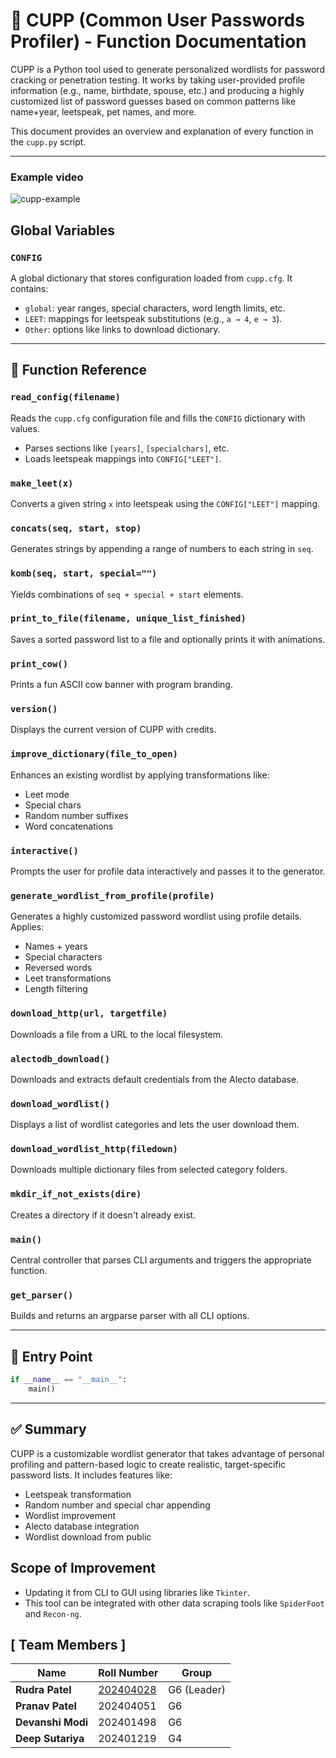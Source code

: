 # 🔐 CUPP (Common User Passwords Profiler) - Function Documentation

CUPP is a Python tool used to generate personalized wordlists for password cracking or penetration testing.
It works by taking user-provided profile information (e.g., name, birthdate, spouse, etc.) and producing a
highly customized list of password guesses based on common patterns like name+year, leetspeak, pet names,
and more.

This document provides an overview and explanation of every function in the `cupp.py` script.

---

### Example video

![cupp-example](screenshots/cupp-example.gif)

## Global Variables

### `CONFIG`

A global dictionary that stores configuration loaded from `cupp.cfg`. It contains:

- `global`: year ranges, special characters, word length limits, etc.
- `LEET`: mappings for leetspeak substitutions (e.g., `a → 4`, `e → 3`).
- `Other`: options like links to download dictionary.

---

## 🔧 Function Reference

### `read_config(filename)`

Reads the `cupp.cfg` configuration file and fills the `CONFIG` dictionary with values.

- Parses sections like `[years]`, `[specialchars]`, etc.
- Loads leetspeak mappings into `CONFIG["LEET"]`.

### `make_leet(x)`

Converts a given string `x` into leetspeak using the `CONFIG["LEET"]` mapping.

### `concats(seq, start, stop)`

Generates strings by appending a range of numbers to each string in `seq`.

### `komb(seq, start, special="")`

Yields combinations of `seq + special + start` elements.

### `print_to_file(filename, unique_list_finished)`

Saves a sorted password list to a file and optionally prints it with animations.

### `print_cow()`

Prints a fun ASCII cow banner with program branding.

### `version()`

Displays the current version of CUPP with credits.

### `improve_dictionary(file_to_open)`

Enhances an existing wordlist by applying transformations like:

- Leet mode
- Special chars
- Random number suffixes
- Word concatenations

### `interactive()`

Prompts the user for profile data interactively and passes it to the generator.

### `generate_wordlist_from_profile(profile)`

Generates a highly customized password wordlist using profile details. Applies:

- Names + years
- Special characters
- Reversed words
- Leet transformations
- Length filtering

### `download_http(url, targetfile)`

Downloads a file from a URL to the local filesystem.

### `alectodb_download()`

Downloads and extracts default credentials from the Alecto database.

### `download_wordlist()`

Displays a list of wordlist categories and lets the user download them.

### `download_wordlist_http(filedown)`

Downloads multiple dictionary files from selected category folders.

### `mkdir_if_not_exists(dire)`

Creates a directory if it doesn't already exist.

### `main()`

Central controller that parses CLI arguments and triggers the appropriate function.

### `get_parser()`

Builds and returns an argparse parser with all CLI options.

---

## 🧪 Entry Point

```python
if __name__ == "__main__":
    main()
```

---

## ✅ Summary

CUPP is a customizable wordlist generator that takes advantage of personal profiling and pattern-based logic to create realistic, target-specific password lists. It includes features like:

- Leetspeak transformation
- Random number and special char appending
- Wordlist improvement
- Alecto database integration
- Wordlist download from public

## Scope of Improvement

- Updating it from CLI to GUI using libraries like `Tkinter`.
- This tool can be integrated with other data scraping tools like `SpiderFoot` and `Recon-ng`.

## [ Team Members ]

| Name              | Roll Number                                | Group       |
| ----------------- | ------------------------------------------ | ----------- |
| **Rudra Patel**   | [202404028](mailto:202404028@daiict.ac.in) | G6 (Leader) |
| **Pranav Patel**  | 202404051                                  | G6          |
| **Devanshi Modi** | 202401498                                  | G6          |
| **Deep Sutariya** | 202401219                                  | G4          |
